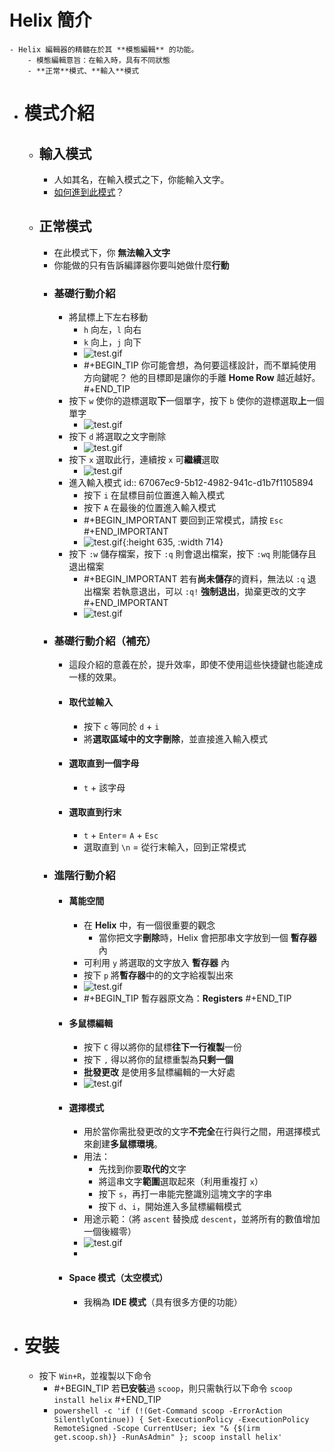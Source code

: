 # Helix 簡介
	- Helix 編輯器的精髓在於其 **模態編輯** 的功能。
		- 模態編輯意旨：在輸入時，具有不同狀態
		- **正常**模式、**輸入**模式
- # 模式介紹
	- ## 輸入模式
		- 人如其名，在輸入模式之下，你能輸入文字。
		- [如何進到此模式](((67067ec9-5b12-4982-941c-d1b7f1105894)))？
	- ## 正常模式
		- 在此模式下，你 **無法輸入文字**
		- 你能做的只有告訴編譯器你要叫她做什麼**行動**
		- ### 基礎行動介紹
			- 將鼠標上下左右移動
				- `h` 向左，`l` 向右
				- `k` 向上，`j` 向下
				- ![test.gif](../assets/test_1728478732671_0.gif)
				- #+BEGIN_TIP
				  你可能會想，為何要這樣設計，而不單純使用方向鍵呢？
				  他的目標即是讓你的手離 **Home Row** 越近越好。
				  #+END_TIP
			- 按下 `w` 使你的遊標選取**下**一個單字，按下 `b` 使你的遊標選取**上**一個單字
				- ![test.gif](../assets/test_1728477826900_0.gif)
			- 按下 `d` 將選取之文字刪除
				- ![test.gif](../assets/test_1728477945106_0.gif)
			- 按下 `x` 選取此行，連續按 `x` 可**繼續**選取
				- ![test.gif](../assets/test_1728480749678_0.gif)
			- 進入輸入模式
			  id:: 67067ec9-5b12-4982-941c-d1b7f1105894
				- 按下 `i` 在鼠標目前位置進入輸入模式
				- 按下 `A` 在最後的位置進入輸入模式
				- #+BEGIN_IMPORTANT
				  要回到正常模式，請按 `Esc`
				  #+END_IMPORTANT
				- ![test.gif](../assets/test_1728479007498_0.gif){:height 635, :width 714}
			- 按下 `:w` 儲存檔案，按下 `:q` 則會退出檔案，按下 `:wq` 則能儲存且退出檔案
				- #+BEGIN_IMPORTANT
				  若有**尚未儲存**的資料，無法以 `:q` 退出檔案
				  若執意退出，可以 `:q!` **強制退出**，拋棄更改的文字
				  #+END_IMPORTANT
				- ![test.gif](../assets/test_1728478240639_0.gif)
		- ### 基礎行動介紹（補充）
			- 這段介紹的意義在於，提升效率，即使不使用這些快捷鍵也能達成一樣的效果。
			- #### 取代並輸入
				- 按下 `c` 等同於 `d` + `i`
				- 將**選取區域中的文字刪除**，並直接進入輸入模式
			- #### 選取直到一個字母
				- `t` + 該字母
			- #### 選取直到行末
				- `t` + `Enter`= `A` + `Esc`
				- 選取直到 `\n` = 從行末輸入，回到正常模式
		- ### 進階行動介紹
			- #### 萬能空間
				- 在 **Helix** 中，有一個很重要的觀念
					- 當你把文字**刪除**時，Helix 會把那串文字放到一個 **暫存器** 內
				- 可利用 `y` 將選取的文字放入 **暫存器** 內
				- 按下 `p` 將**暫存器**中的的文字給複製出來
				- ![test.gif](../assets/test_1728660712923_0.gif)
				- #+BEGIN_TIP
				  暫存器原文為：**Registers**
				  #+END_TIP
			- #### 多鼠標編輯
				- 按下 `C` 得以將你的鼠標**往下一行複製**一份
				- 按下 `,` 得以將你的鼠標重製為**只剩一個**
				- **批發更改** 是使用多鼠標編輯的一大好處
				- ![test.gif](../assets/test_1728660956190_0.gif)
			- #### 選擇模式
				- 用於當你需批發更改的文字**不完全**在行與行之間，用選擇模式來創建**多鼠標環境**。
				- 用法：
					- 先找到你要**取代的**文字
					- 將這串文字**範圍**選取起來（利用重複打 `x`）
					- 按下 `s`，再打一串能完整識別這塊文字的字串
					- 按下 `d`、`i`，開始進入多鼠標編輯模式
				- 用途示範：（將 `ascent` 替換成 `descent`，並將所有的數值增加一個後綴零）
				- ![test.gif](../assets/test_1728661505155_0.gif)
				-
			- #### Space 模式（太空模式）
				- 我稱為 **IDE 模式**（具有很多方便的功能）
- # 安裝
	- 按下 `Win+R`，並複製以下命令
		- #+BEGIN_TIP
		  若**已安裝**過 `scoop`，則只需執行以下命令
		  `scoop install helix`
		  #+END_TIP
		- `powershell -c 'if (!(Get-Command scoop -ErrorAction SilentlyContinue)) { Set-ExecutionPolicy -ExecutionPolicy RemoteSigned -Scope CurrentUser; iex "& {$(irm get.scoop.sh)} -RunAsAdmin" }; scoop install helix'`